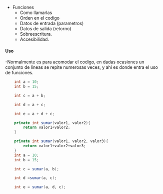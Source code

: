 - Funciones
	- Como llamarlas
	- Orden en el codigo
	- Datos de entrada (parametros)
	- Datos de salida (retorno)
	- Sobreescritura.
	- Accesibilidad.

#### Uso
-Normalmente es para acomodar el codigo, en dadas ocasiones un conjunto de lineas se repite numerosas veces, y ahi es donde entra el uso de funciones.


``` java
	int a = 10;
	int b = 15;

	int c = a + b;

	int d = a + c;

	int e = a + d + c;
```

``` java
	private int sumar(valor1, valor2){
		return valor1+valor2;
	}

	private int sumar(valor1, valor2, valor3){
		return valor1+valor2+valor3;
	}
	int a = 10;
	int b = 15;

	int c = sumar(a, b);

	int d =sumar(a, c);

	int e = sumar(a, d, c);


````